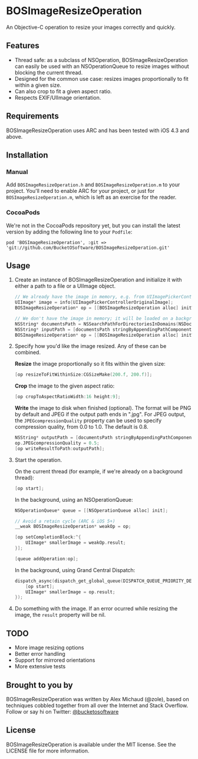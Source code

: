 BOSImageResizeOperation
=======================

An Objective-C operation to resize your images correctly and quickly. 


## Features

* Thread safe: as a subclass of NSOperation, BOSImageResizeOperation can easily be used with an NSOperationQueue to resize images without blocking the current thread.
* Designed for the common use case: resizes images proportionally to fit within a given size.
* Can also crop to fit a given aspect ratio.
* Respects EXIF/UIImage orientation.

## Requirements

BOSImageResizeOperation uses ARC and has been tested with iOS 4.3 and above.

## Installation

### Manual

Add `BOSImageResizeOperation.h` and `BOSImageResizeOperation.m` to your project. You'll need to enable ARC for your project, or just for `BOSImageResizeOperation.m`, which is left as an exercise for the reader.

### CocoaPods

We're not in the CocoaPods repository yet, but you can install the latest version by adding the following line to your `Podfile`:

    pod 'BOSImageResizeOperation', :git => 'git://github.com/BucketOSoftware/BOSImageResizeOperation.git'


## Usage

1. Create an instance of BOSImageResizeOperation and initialize it with either a path to a file or a UIImage object.
	
	```objective-c
	// We already have the image in memory, e.g. from UIImagePickerController
	UIImage* image = info[UIImagePickerControllerOriginalImage];
	BOSImageResizeOperation* op = [[BOSImageResizeOperation alloc] initWithImage:image];
	```

	```objective-c
	// We don't have the image in memory; it will be loaded on a background thread
	NSString* documentsPath = NSSearchPathForDirectoriesInDomains(NSDocumentDirectory, NSUserDomainMask, YES)[0];
	NSString* inputPath = [documentsPath stringByAppendingPathComponent:@"large_image.jpg"];
	BOSImageResizeOperation* op = [[BOSImageResizeOperation alloc] initWithPath:inputPath];	
	```

2. Specify how you'd like the image resized. Any of these can be combined.
	
	**Resize** the image proportionally so it fits within the given size:
	```objective-c
	[op resizeToFitWithinSize:CGSizeMake(200.f, 200.f)];
	```

	**Crop** the image to the given aspect ratio:
	```objective-c
	[op cropToAspectRatioWidth:16 height:9];
	```

	**Write** the image to disk when finished (optional). The format will be PNG by default and JPEG if the output path ends in ".jpg". For JPEG output, the ```JPEGcompressionQuality``` property can be used to specify compression quality, from 0.0 to 1.0. The default is 0.8.

	```objective-c
	NSString* outputPath = [documentsPath stringByAppendingPathComponent:@"small_image.jpg"];
	op.JPEGcompressionQuality = 0.5;
	[op writeResultToPath:outputPath];
	```
	
3. Start the operation.
	
	On the current thread (for example, if we're already on a background thread):
	```objective-c
	[op start];
	```

	In the background, using an NSOperationQueue:
	```objective-c
	NSOperationQueue* queue = [[NSOperationQueue alloc] init];

	// Avoid a retain cycle (ARC & iOS 5+)
	__weak BOSImageResizeOperation* weakOp = op;

	[op setCompletionBlock:^{
		UIImage* smallerImage = weakOp.result;
	}];

	[queue addOperation:op];
	```

	In the background, using Grand Central Dispatch:
	```objective-c
	dispatch_async(dispatch_get_global_queue(DISPATCH_QUEUE_PRIORITY_DEFAULT, 0), ^{
		[op start];
		UIImage* smallerImage = op.result;
	});
	```

4. Do something with the image. If an error ocurred while resizing the image, the ```result``` property will be nil.

## TODO

* More image resizing options
* Better error handling
* Support for mirrored orientations
* More extensive tests

## Brought to you by

BOSImageResizeOperation was written by Alex Michaud (@zole), based on techniques cobbled together from all over the Internet and Stack Overflow. Follow or say hi on Twitter: [@bucketosoftware](https://twitter.com/bucketosoftware)

## License

BOSImageResizeOperation is available under the MIT license. See the LICENSE file for more information.
